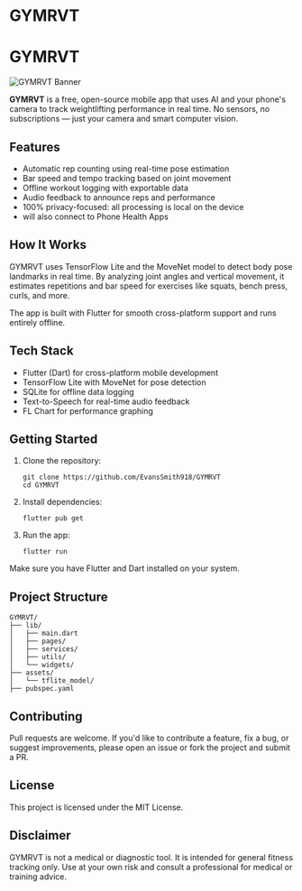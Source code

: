 # GYMRVT
# GYMRVT
![GYMRVT Banner](assets/images/banner.png)

**GYMRVT** is a free, open-source mobile app that uses AI and your phone's camera to track weightlifting performance in real time. No sensors, no subscriptions — just your camera and smart computer vision.

## Features

- Automatic rep counting using real-time pose estimation
- Bar speed and tempo tracking based on joint movement
- Offline workout logging with exportable data
- Audio feedback to announce reps and performance
- 100% privacy-focused: all processing is local on the device
- will also connect to Phone Health Apps
  

## How It Works

GYMRVT uses TensorFlow Lite and the MoveNet model to detect body pose landmarks in real time. By analyzing joint angles and vertical movement, it estimates repetitions and bar speed for exercises like squats, bench press, curls, and more.

The app is built with Flutter for smooth cross-platform support and runs entirely offline.

## Tech Stack

- Flutter (Dart) for cross-platform mobile development
- TensorFlow Lite with MoveNet for pose detection
- SQLite for offline data logging
- Text-to-Speech for real-time audio feedback
- FL Chart for performance graphing

## Getting Started

1. Clone the repository:
   ```
   git clone https://github.com/EvansSmith918/GYMRVT
   cd GYMRVT
   ```

2. Install dependencies:
   ```
   flutter pub get
   ```

3. Run the app:
   ```
   flutter run
   ```

Make sure you have Flutter and Dart installed on your system.

## Project Structure

```
GYMRVT/
├── lib/
│   ├── main.dart
│   ├── pages/
│   ├── services/
│   ├── utils/
│   └── widgets/
├── assets/
│   └── tflite_model/
├── pubspec.yaml
```

## Contributing

Pull requests are welcome. If you'd like to contribute a feature, fix a bug, or suggest improvements, please open an issue or fork the project and submit a PR.

## License

This project is licensed under the MIT License.

## Disclaimer

GYMRVT is not a medical or diagnostic tool. It is intended for general fitness tracking only. Use at your own risk and consult a professional for medical or training advice.

